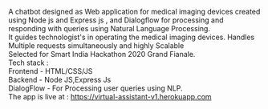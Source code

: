 A chatbot designed as Web application for medical imaging devices created using Node js and Express js , and Dialogflow for processing
and responding with queries using Natural Language Processing.      
It guides technologist's in operating the medical imaging devices. Handles Multiple requests simultaneously and highly Scalable   
Selected for Smart India Hackathon 2020 Grand Fianale.   
Tech stack :  
Frontend - HTML/CSS/JS  
Backend - Node JS,Express Js  
DialogFlow - For Processing user queries using NLP.  
The app is live at : https://virtual-assistant-v1.herokuapp.com  
